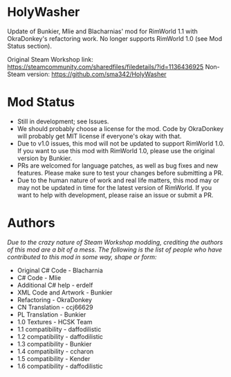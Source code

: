 # HolyWasher
Update of Bunkier, Mlie and Blacharnias' mod for RimWorld 1.1 with OkraDonkey's refactoring work. No longer supports RimWorld 1.0 (see Mod Status section).

Original Steam Workshop link: https://steamcommunity.com/sharedfiles/filedetails/?id=1136436925
Non-Steam version: https://github.com/sma342/HolyWasher

# Mod Status
- Still in development; see Issues.
- We should probably choose a license for the mod. Code by OkraDonkey will probably get MIT license if everyone's okay with that.
- Due to v1.0 issues, this mod will not be updated to support RimWorld 1.0. If you want to use this mod with RimWorld 1.0, please use the original version by Bunkier.
- PRs are welcomed for language patches, as well as bug fixes and new features. Please make sure to test your changes before submitting a PR.
- Due to the human nature of work and real life matters, this mod may or may not be updated in time for the latest version of RimWorld. If you want to help with development, please raise an issue or submit a PR. 

# Authors
*Due to the crazy nature of Steam Workshop modding, crediting the authors of this mod are a bit of a mess.*
*The following is the list of people who have contributed to this mod in some way, shape or form:*
- Original C# Code - Blacharnia
- C# Code - Mlie
- Additional C# help - erdelf
- XML Code and Artwork - Bunkier
- Refactoring - OkraDonkey
- CN Translation - ccj66629 
- PL Translation - Bunkier
- 1.0 Textures - HCSK Team
- 1.1 compatibility - daffodilistic
- 1.2 compatibility - daffodilistic
- 1.3 compatibility - Bunkier
- 1.4 compatibility - ccharon
- 1.5 compatibility - Kender
- 1.6 compatibility - daffodilistic